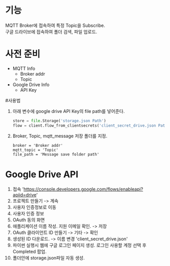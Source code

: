 # 기능
MQTT Broker에 접속하여 특정 Topic을 Subscribe.  
구글 드라이브에 접속하여 폴더 검색, 파일 업로드.

# 사전 준비
- MQTT Info
    - Broker addr
    - Topic
- Google Drive Info
    - API Key

#사용법
1. 아래 변수에 google drive API Key의 file path를 넣어준다.
    ```python
    store = file.Storage('storage.json Path')
    flow = client.flow_from_clientsecrets('client_secret_drive.json Path', SCOPES)
 
    ```
2. Broker, Topic, mqtt_message 저장 폴더를 지정.
    ```
    broker = 'Broker addr'
    mqtt_topic = 'Topic'
    file_path = 'Message save folder path'
    ```

# Google Drive API
1. 접속 'https://console.developers.google.com/flows/enableapi?apiid=drive'
2. 프로젝트 만들기 -> 계속
3. 사용자 인증정보로 이동
4. 사용자 인증 정보
5. OAuth 동의 화면
6. 애플리케이션 이름 작성. 지원 이메일 확인. -> 저장
7. OAuth 클라이언트 ID 만들기 -> 기타 -> 확인
8. 생성된 ID 다운로드. -> 이름 변경 'client_secret_drive.json'
9. 파이썬 실행시 웹에 구글 로그인 페이지 생성. 로그인 사용할 계정 선택 후 Completed 팝업.
10. 폴더안에 storage.json파일 자동 생성.